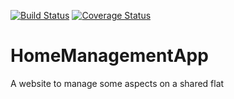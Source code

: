 [![Build Status](https://travis-ci.org/jorgedc93/HomeManagementApp.svg?branch=master)](https://travis-ci.org/jorgedc93/HomeManagementApp)
[![Coverage Status](https://coveralls.io/repos/github/jorgedc93/HomeManagementApp/badge.svg?branch=master)](https://coveralls.io/github/jorgedc93/HomeManagementApp?branch=master)
# HomeManagementApp
A website to manage some aspects on a shared flat
